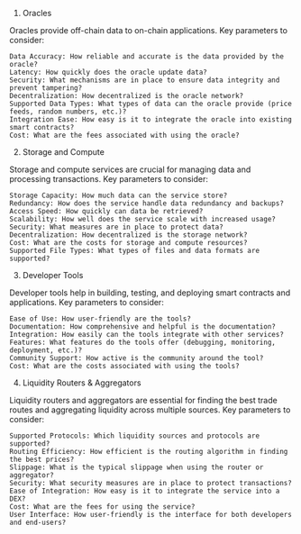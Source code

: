 1. Oracles

Oracles provide off-chain data to on-chain applications. Key parameters to consider:

    Data Accuracy: How reliable and accurate is the data provided by the oracle?
    Latency: How quickly does the oracle update data?
    Security: What mechanisms are in place to ensure data integrity and prevent tampering?
    Decentralization: How decentralized is the oracle network?
    Supported Data Types: What types of data can the oracle provide (price feeds, random numbers, etc.)?
    Integration Ease: How easy is it to integrate the oracle into existing smart contracts?
    Cost: What are the fees associated with using the oracle?

2. Storage and Compute

Storage and compute services are crucial for managing data and processing transactions. Key parameters to consider:

    Storage Capacity: How much data can the service store?
    Redundancy: How does the service handle data redundancy and backups?
    Access Speed: How quickly can data be retrieved?
    Scalability: How well does the service scale with increased usage?
    Security: What measures are in place to protect data?
    Decentralization: How decentralized is the storage network?
    Cost: What are the costs for storage and compute resources?
    Supported File Types: What types of files and data formats are supported?

3. Developer Tools

Developer tools help in building, testing, and deploying smart contracts and applications. Key parameters to consider:

    Ease of Use: How user-friendly are the tools?
    Documentation: How comprehensive and helpful is the documentation?
    Integration: How easily can the tools integrate with other services?
    Features: What features do the tools offer (debugging, monitoring, deployment, etc.)?
    Community Support: How active is the community around the tool?
    Cost: What are the costs associated with using the tools?

4. Liquidity Routers & Aggregators

Liquidity routers and aggregators are essential for finding the best trade routes and aggregating liquidity across multiple sources. Key parameters to consider:

    Supported Protocols: Which liquidity sources and protocols are supported?
    Routing Efficiency: How efficient is the routing algorithm in finding the best prices?
    Slippage: What is the typical slippage when using the router or aggregator?
    Security: What security measures are in place to protect transactions?
    Ease of Integration: How easy is it to integrate the service into a DEX?
    Cost: What are the fees for using the service?
    User Interface: How user-friendly is the interface for both developers and end-users?
